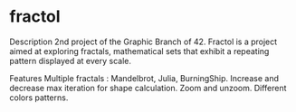 # fractol

Description
2nd project of the Graphic Branch of 42. Fractol is a project aimed at exploring fractals, mathematical sets that exhibit a repeating pattern displayed at every scale.

Features
Multiple fractals : Mandelbrot, Julia, BurningShip. Increase and decrease max iteration for shape calculation. Zoom and unzoom. Different colors patterns.
